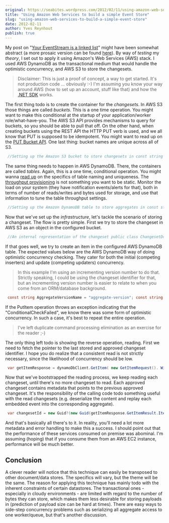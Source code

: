```yaml
---
original: https://seabites.wordpress.com/2012/02/11/using-amazon-web-services-to-build-a-simple-event-store/
title: "Using Amazon Web Services to build a simple Event Store"
slug: "using-amazon-web-services-to-build-a-simple-event-store"
date: 2012-02-11
author: Yves Reynhout
publish: true
---
```

My post on "[Your EventStream is a linked list](http://seabites.wordpress.com/2011/12/07/your-eventstream-is-a-linked-list/ "Your EventStream is a linked list")" might have been somewhat abstract (a more prosaic version can be found [here](http://stackoverflow.com/questions/9083972/is-it-possible-to-make-conditional-inserts-with-azure-table-storage/9085397#9085397 "Prosaic version of Your EventStream is a linked list")). By way of *testing* my *theory*, I set out to apply it using Amazon's Web Services (AWS) stack. I used AWS DynamoDB as the transactional medium that would handle the optimistic concurrency, and AWS S3 to store the changesets.

> Disclaimer: This is just a proof of concept, a way to get started. It's not production code ... obviously :-) I'm assuming you know your way around AWS (how to set up an account, stuff like that) and how the [.NET SDK](http://aws.amazon.com/net/ "Windows & .NET SDK home") works.

The first thing todo is to create the container for the *changesets*. In AWS S3 those things are called *buckets*. This is a one time operation. You might want to make this conditional at the startup of your application/worker role/what-have-you. The AWS S3 API provides mechanisms to query for buckets, so you should be able to pull that off. On the other hand, when creating buckets using the REST API the HTTP PUT verb is used, and we all know that PUT is supposed to be idempotent. You might want to read up on the [PUT Bucket API](http://docs.amazonwebservices.com/AmazonS3/latest/API/RESTBucketPUT.html "AWS S3 PUT Bucket API"). One last thing: bucket names are unique across all of S3. 

```csharp
 //Setting up the Amazon S3 bucket to store changesets in const string ChangesetBucketName = "yourorganization\_yourboundedcontextname\_changesets"; var s3Client = AWSClientFactory.CreateAmazonS3Client(); s3Client.PutBucket( new PutBucketRequest(). WithBucketName(ChangesetBucketName). WithBucketRegion(S3Region.EU)); //Your region might vary 
```

 The same thing needs to happen in AWS DynamoDB. There, the containers are called *tables*. Again, this is a one time, conditional operation. You might wanna [read up](http://docs.amazonwebservices.com/amazondynamodb/latest/developerguide/API_CreateTable.html "AWS DynamoDB CreateTable API docs") on the specifics of table naming and uniqueness. The [throughput provisioning](http://docs.amazonwebservices.com/amazondynamodb/latest/developerguide/ProvisionedThroughputIntro.html "AWS DynamoDB throughput provisioning") is not something you want to be static. Monitor the load on your system (they have notification events/alerts for that), both in terms of number of reads/writes and bytes used for storage, and use that information to tune the table throughput settings. 

```csharp
 //Setting up the Amazon DynamoDB table to store aggregates in const string AggregateTableName = "yourboundedcontextname\_aggregates"; const string AggregateIdName = "aggregate-id"; //At the time of writing, DynamoDBClient didn't make it yet //into the AWSClientFactory. var dynamoDbClient = new AmazonDynamoDBClient(); dynamoDbClient.CreateTable( new CreateTableRequest(). WithTableName(AggregateTableName). WithKeySchema( new KeySchema(). WithHashKeyElement( new KeySchemaElement(). WithAttributeName(AggregateIdName). WithAttributeType("S") ). WithRangeKeyElement(null) ). WithProvisionedThroughput( new ProvisionedThroughput(). WithReadCapacityUnits(300). WithWriteCapacityUnits(500) ) ); 
```

 Now that we've set up the *infrastructure*, let's tackle the scenario of storing a changeset. The flow is pretty simple. First we try to store the changeset in AWS S3 as an object in the configured bucket. 

```csharp
 //An internal representation of the changeset public class ChangesetDocument { public const long InitialValue = 0; //Exposing internal state here to //simplify the example. public Guid AggregateId { get; set; } public long AggregateVersion { get; set; } public Guid ChangesetId { get; set; } public Guid? ParentChangesetId { get; set; } public byte\[\] Content { get; set; } public Stream GetContentStream() { return new MemoryStream(Content, writable: false); } } //Assuming there's a changeset document we want to store, //going by the variable name 'document'. const string AggregateIdMetaName = "x-amz-meta-aggregate-id"; const string AggregateVersionMetaName = "x-amz-meta-aggregate-version"; const string ChangesetIdMetaName = "x-amz-meta-changeset-id"; const string ParentChangesetIdMetaName = "x-amz-meta-parent-changeset-id"; var putObjectRequest = new PutObjectRequest(). WithBucketName(ChangesetBucketName). WithGenerateChecksum(true). WithKey(document.ChangesetId.ToString()). WithMetaData(ChangesetIdMetaName, document.ChangesetId.ToString()). WithMetaData(AggregateIdMetaName, document.AggregateId.ToString()). WithMetaData(AggregateVersionMetaName, Convert.ToString(document.AggregateVersion)); if (document.ParentChangesetId.HasValue) { putObjectRequest.WithMetaData(ParentChangesetIdMetaName, document.ParentChangesetId.Value.ToString()); } putObjectRequest.WithInputStream(document.GetContentStream()); s3Client.PutObject(putObjectRequest); 
```

 If that goes well, we try to create an item in the configured AWS DynamoDB table. The expected values below are the AWS DynamoDB way of doing optimistic concurrency checking. They cater for both the initial (competing inserters) and update (competing updaters) concurrency.

> In this example I'm using an incrementing version number to do that. Strictly speaking, I could be using the changeset identifier for that, but an incrementing version number is easier to relate to when you come from an ORM/database background.



```csharp
 const string AggregateVersionName = "aggregate-version"; const string ChangesetIdName = "changeset-id"; public static class ExtensionsForChangesetDocument { public static KeyValuePair&lt;string, ExpectedAttributeValue&gt;\[\] ToExpectedValues(this ChangesetDocument document) { var dictionary = new Dictionary&lt;string, ExpectedAttributeValue&gt;(); if(document.AggregateVersion == ChangesetDocument.InitialValue) { //Make sure we're the first to create the aggregate dictionary.Add(AggregateIdName, new ExpectedAttributeValue(). WithExists(false) ); } else { //Make sure nobody changed the aggregate behind our back dictionary.Add(AggregateIdName, new ExpectedAttributeValue(). WithExists(true). WithValue( new AttributeValue(). WithS(document.AggregateId.ToString())) ); dictionary.Add(AggregateVersionName, new ExpectedAttributeValue(). WithValue( new AttributeValue(). WithN(Convert.ToString(document.AggregateVersion - 1))) ); } return dictionary.ToArray(); } public static KeyValuePair&lt;string, AttributeValue&gt;\[\] ToItemValues(this ChangesetDocument document) { //The relevant values to store in the item. var dictionary = new Dictionary&lt;string, AttributeValue&gt; { {AggregateIdName, new AttributeValue().WithS(document.AggregateId.ToString())}, {AggregateVersionName, new AttributeValue().WithN(Convert.ToString(document.AggregateVersion))}, {ChangesetIdName, new AttributeValue().WithS(document.ChangesetId.ToString())}, }; return dictionary.ToArray(); } } dynamoDbClient.PutItem( new PutItemRequest(). WithTableName(AggregateTableName). WithExpected(document.ToExpectedValues()). WithItem(document.ToItemValues()) ); 
```

 If the PutItem operation throws an exception indicating that the "ConditionalCheckFailed", we know there was some form of optimistic concurrency. In such a case, it's best to repeat the entire operation.

> I've left duplicate command processing elimination as an exercise for the reader ;-)

The only thing left todo is showing the reverse operation, reading. First we need to fetch the pointer to the last stored and approved changeset identifier. I hope you do realize that a consistent read is not strictly necessary, since the likelihood of concurrency should be low. 

```csharp
 var getItemResponse = dynamoDbClient.GetItem( new GetItemRequest(). WithTableName(AggregateTableName). WithKey( new Key(). WithHashKeyElement( new AttributeValue(). WithS(aggregateId.ToString())). WithRangeKeyElement(null)). WithConsistentRead(false). WithAttributesToGet(ChangesetIdName) ); 
```

 Now that we've bootstrapped the reading process, we keep reading each changeset, until there's no more changeset to read. Each approved changeset contains metadata that points to the previous approved changeset. It's the responsibility of the calling code todo something useful with the read changesets (e.g. deserialize the content and replay each embedded event into the corresponding aggregate). 

```csharp
 var changesetId = new Guid?(new Guid(getItemResponse.GetItemResult.Item\[ChangesetIdName\].S)); while(changesetId.HasValue) { var getObjectResponse = s3Client.GetObject( new GetObjectRequest(). WithBucketName(ChangesetBucketName). WithKey(changesetId.Value.ToString())); var document = new ChangesetDocument { AggregateId = new Guid(getObjectResponse.Metadata\[AggregateIdMetaName\]), AggregateVersion = Convert.ToInt64(getObjectResponse.Metadata\[AggregateVersionMetaName\]), ChangesetId = new Guid(getObjectResponse.Metadata\[ChangesetIdMetaName\]), Content = getObjectResponse.ResponseStream.ToByteArray() }; var parentChangesetIdAsString = getObjectResponse.Metadata\[ParentChangesetIdMetaName\]; if(parentChangesetIdAsString != null) { document.ParentChangesetId = new Guid(parentChangesetIdAsString); } changesetId = document.ParentChangesetId; yield return document; } 
```

 And that's basically all there's to it. In reality, you'll need a lot more metadata and error handling to make this a success. I should point out that the performance of these services consumed on premise was abominal. I'm assuming (hoping) that if you consume them from an AWS EC2 instance, performance will be much better.

Conclusion
----------

A clever reader will notice that this technique can easily be transposed to other document/data stores. The specifics will vary, but the theme will be the same. The reason for applying this technique has mainly todo with the inherent constraints of certain datastores. The transactional ones - especially in cloudy environments - are limited with regard to the number of bytes they can store, which makes them less desirable for storing payloads in (prediction of payload size can be hard at times). There are easy ways to side-step concurrency problems such as serializing all aggregate access to one worker/queue, but that's another discussion.
